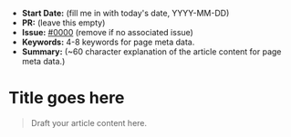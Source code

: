 - **Start Date:** (fill me in with today's date, YYYY-MM-DD)
- **PR:** (leave this empty)
- **Issue:** [#0000](link-to-issue) (remove if no associated issue)
- **Keywords:** 4-8 keywords for page meta data.
- **Summary:** (~60 character explanation of the article content for page meta data.)

# Title goes here

> Draft your article content here.

